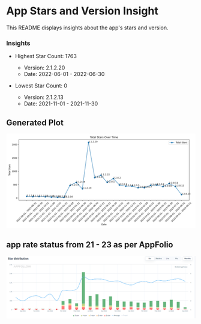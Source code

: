 # App Stars and Version Insight

This README displays insights about the app's stars and version.

### Insights

- Highest Star Count: 1763
  - Version: 2.1.2.20
  - Date: 2022-06-01 - 2022-06-30

- Lowest Star Count: 0
  - Version: 2.1.2.13
  - Date: 2021-11-01 - 2021-11-30

## Generated Plot

![Generated Plot](plots/generated_plot.png)

## app rate status from 21 - 23 as per AppFolio 
![](Screenshot%202023-09-13%20055756.png)
